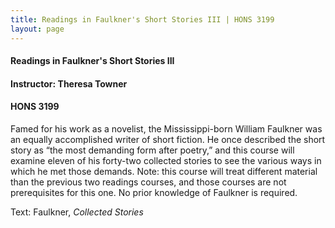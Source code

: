 ```yaml
---
title: Readings in Faulkner's Short Stories III | HONS 3199
layout: page
---
```


#### Readings in Faulkner's Short Stories III

#### Instructor: Theresa Towner

#### HONS 3199

Famed for his work as a novelist, the Mississippi-born William
Faulkner was an equally accomplished writer of short fiction.  He once
described the short story as “the most demanding form after poetry,”
and this course will examine eleven of his forty-two collected stories
to see the various ways in which he met those demands.  Note: this
course will treat different material than the previous two readings
courses, and those courses are not prerequisites for this one.  No
prior knowledge of Faulkner is required.

Text: Faulkner, _Collected Stories_
